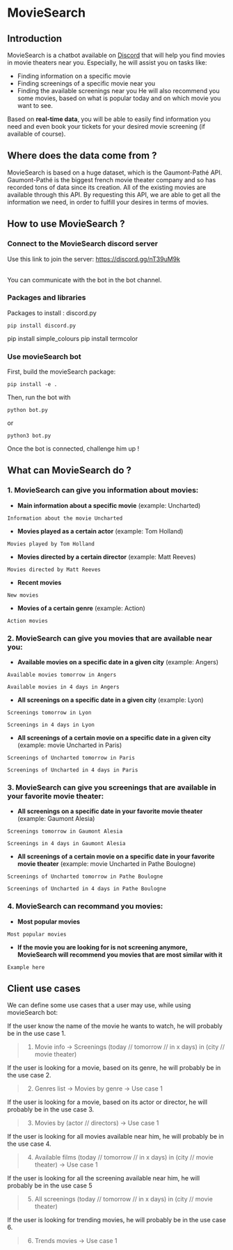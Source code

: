 # MovieSearch

## Introduction

MovieSearch is a chatbot available on [Discord](https://discord.com) that will help you find movies in movie theaters near you. Especially, he will assist you on tasks like:
- Finding information on a specific movie
- Finding screenings of a specific movie near you
- Finding the available screenings near you
He will also recommend you some movies, based on what is popular today and on which movie you want to see.

Based on **real-time data**, you will be able to easily find information you need and even book your tickets for your desired movie screening (if available of course).


## Where does the data come from ?

MovieSearch is based on a huge dataset, which is the Gaumont-Pathé API. Gaumont-Pathé is the biggest french movie theater company and so has recorded tons of data since its creation. All of the existing movies are available through this API. By requesting this API, we are able to get all the information we need, in order to fulfill your desires in terms of movies.

## How to use MovieSearch ?
### Connect to the MovieSearch discord server

Use this link to join the server: https://discord.gg/nT39uM9k

<br>You can communicate with the bot in the bot channel. 


### Packages and libraries

Packages to install : discord.py
```
pip install discord.py
```
pip install simple_colours
pip install termcolor

### Use movieSearch bot

First, build the movieSearch package:
```
pip install -e .
```

Then, run the bot with
```
python bot.py
```
or
```
python3 bot.py
```

Once the bot is connected, challenge him up !


## What can MovieSearch do ? 
### 1. MovieSearch can give you information about movies:

- **Main information about a specific movie** (example: Uncharted)
```
Information about the movie Uncharted
```
- **Movies played as a certain actor** (example: Tom Holland)
```
Movies played by Tom Holland
```
- **Movies directed by a certain director** (example: Matt Reeves)
```
Movies directed by Matt Reeves
```
- **Recent movies**
```
New movies
```
- **Movies of a certain genre** (example: Action)
``` 
Action movies
```

### 2. MovieSearch can give you movies that are available near you:

- **Available movies on a specific date in a given city** (example: Angers)
```
Available movies tomorrow in Angers
```
```
Available movies in 4 days in Angers
```
- **All screenings on a specific date in a given city** (example: Lyon)
```
Screenings tomorrow in Lyon
```
```
Screenings in 4 days in Lyon
```
- **All screenings of a certain movie on a specific date in a given city** (example: movie Uncharted in Paris)
```
Screenings of Uncharted tomorrow in Paris
```
```
Screenings of Uncharted in 4 days in Paris
```

### 3. MovieSearch can give you screenings that are available in your favorite movie theater:

- **All screenings on a specific date in your favorite movie theater** (example: Gaumont Alesia)
```
Screenings tomorrow in Gaumont Alesia
```
```
Screenings in 4 days in Gaumont Alesia
```
- **All screenings of a certain movie on a specific date in your favorite movie theater** (example: movie Uncharted in Pathe Boulogne)
```
Screenings of Uncharted tomorrow in Pathe Boulogne
```
```
Screenings of Uncharted in 4 days in Pathe Boulogne
```

### 4. MovieSearch can recommand you movies:

- **Most popular movies**
```
Most popular movies
```
- **If the movie you are looking for is not screening anymore, MovieSearch will recommend you movies that are most similar with it**
```
Example here
```


## Client use cases 

We can define some use cases that a user may use, while using movieSearch bot:

If the user know the name of the movie he wants to watch, he will probably be in the use case 1.
>   1) Movie info &rarr; Screenings (today // tomorrow // in x days) in (city // movie theater)

If the user is looking for a movie, based on its genre, he will probably be in the use case 2.
>   2) Genres list &rarr; Movies by genre &rarr; Use case 1

If the user is looking for a movie, based on its actor or director, he will probably be in the use case 3.
>   3) Movies by (actor // directors) &rarr; Use case 1

If the user is looking for all movies available near him, he will probably be in the use case 4.
>   4) Available films (today // tomorrow // in x days) in (city // movie theater) &rarr; Use case 1

If the user is looking for all the screening available near him, he will probably be in the use case 5
>   5) All screenings (today // tomorrow // in x days) in (city // movie theater)

If the user is looking for trending movies, he will probably be in the use case 6.
>   6) Trends movies &rarr; Use case 1

